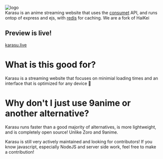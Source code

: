 ![logo](https://cdn.discordapp.com/attachments/1062512166986580038/1076241674038149221/logo.png)<br>
Karasu is an anime streaming website that uses the [consumet](https://github.com/consumet/api.consumet.org) API, and runs ontop of express and ejs, with [redis](https://redis.io/) for caching. We are a fork of HaiKei

## Preview is live!
[karasu.live](https://karasu.live)

# What is this good for? 
Karasu is a streaming website that focuses on minimial loading times and an interface that is optimized for any device 🚀

# Why don't I just use 9anime or another alternative?

Karasu runs faster than a good majority of alternatives, is more lightweight, and is completely open source! Unlike Zoro and 9anime.

Karasu is still very actively maintained and looking for contributors! If you know javascript, especially NodeJS and server side work, feel free to make a contribution!



